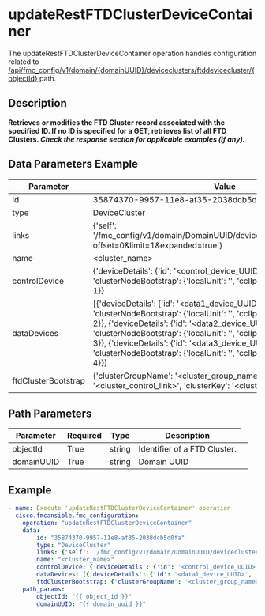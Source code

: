 # updateRestFTDClusterDeviceContainer

The updateRestFTDClusterDeviceContainer operation handles configuration related to [/api/fmc_config/v1/domain/{domainUUID}/deviceclusters/ftddevicecluster/{objectId}](/paths//api/fmc_config/v1/domain/{domain_uuid}/deviceclusters/ftddevicecluster/{object_id}.md) path.&nbsp;
## Description
**Retrieves or modifies the FTD Cluster record associated with the specified ID. If no ID is specified for a GET, retrieves list of all FTD Clusters. _Check the response section for applicable examples (if any)._**

## Data Parameters Example
| Parameter | Value |
| --------- | -------- |
| id | 35874370-9957-11e8-af35-2038dcb5d0fa |
| type | DeviceCluster |
| links | {'self': '/fmc_config/v1/domain/DomainUUID/deviceclusters/ftddevicecluster?offset=0&limit=1&expanded=true'} |
| name | <cluster_name> |
| controlDevice | {'deviceDetails': {'id': '<control_device_UUID>', 'type': 'Device'}, 'clusterNodeBootstrap': {'localUnit': '<localUnit>', 'cclIp': '<cclip>', 'siteId': 1, 'priority': 1}} |
| dataDevices | [{'deviceDetails': {'id': '<data1_device_UUID>', 'type': 'Device'}, 'clusterNodeBootstrap': {'localUnit': '<localUnit>', 'cclIp': '<cclip>', 'siteId': 1, 'priority': 2}}, {'deviceDetails': {'id': '<data2_device_UUID>', 'type': 'Device'}, 'clusterNodeBootstrap': {'localUnit': '<localUnit>', 'cclIp': '<cclip>', 'siteId': 1, 'priority': 3}}, {'deviceDetails': {'id': '<data3_device_UUID>', 'type': 'Device'}, 'clusterNodeBootstrap': {'localUnit': '<localUnit>', 'cclIp': '<cclip>', 'siteId': 1, 'priority': 4}}] |
| ftdClusterBootstrap | {'clusterGroupName': '<cluster_group_name>', 'clusterControlLink': '<cluster_control_link>', 'clusterKey': '<cluster_key>'} |

## Path Parameters
| Parameter | Required | Type | Description |
| --------- | -------- | ---- | ----------- |
| objectId | True | string <td colspan=3> Identifier of a FTD Cluster. |
| domainUUID | True | string <td colspan=3> Domain UUID |

## Example
```yaml
- name: Execute 'updateRestFTDClusterDeviceContainer' operation
  cisco.fmcansible.fmc_configuration:
    operation: "updateRestFTDClusterDeviceContainer"
    data:
        id: "35874370-9957-11e8-af35-2038dcb5d0fa"
        type: "DeviceCluster"
        links: {'self': '/fmc_config/v1/domain/DomainUUID/deviceclusters/ftddevicecluster?offset=0&limit=1&expanded=true'}
        name: "<cluster_name>"
        controlDevice: {'deviceDetails': {'id': '<control_device_UUID>', 'type': 'Device'}, 'clusterNodeBootstrap': {'localUnit': '<localUnit>', 'cclIp': '<cclip>', 'siteId': 1, 'priority': 1}}
        dataDevices: [{'deviceDetails': {'id': '<data1_device_UUID>', 'type': 'Device'}, 'clusterNodeBootstrap': {'localUnit': '<localUnit>', 'cclIp': '<cclip>', 'siteId': 1, 'priority': 2}}, {'deviceDetails': {'id': '<data2_device_UUID>', 'type': 'Device'}, 'clusterNodeBootstrap': {'localUnit': '<localUnit>', 'cclIp': '<cclip>', 'siteId': 1, 'priority': 3}}, {'deviceDetails': {'id': '<data3_device_UUID>', 'type': 'Device'}, 'clusterNodeBootstrap': {'localUnit': '<localUnit>', 'cclIp': '<cclip>', 'siteId': 1, 'priority': 4}}]
        ftdClusterBootstrap: {'clusterGroupName': '<cluster_group_name>', 'clusterControlLink': '<cluster_control_link>', 'clusterKey': '<cluster_key>'}
    path_params:
        objectId: "{{ object_id }}"
        domainUUID: "{{ domain_uuid }}"

```